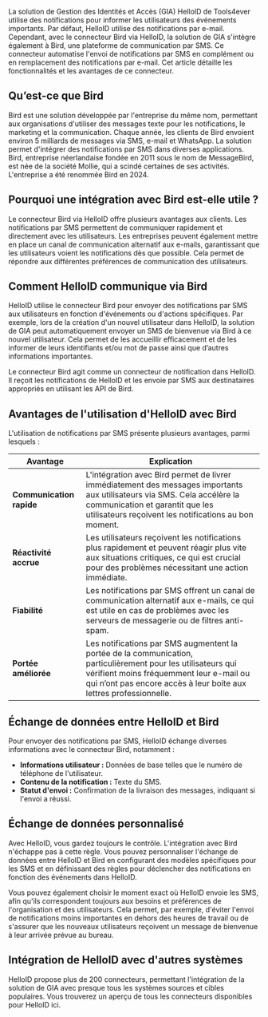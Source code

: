 La solution de Gestion des Identités et Accès (GIA) HelloID de Tools4ever utilise des notifications pour informer les utilisateurs des événements importants. Par défaut, HelloID utilise des notifications par e-mail. Cependant, avec le connecteur Bird via HelloID, la solution de GIA s'intègre également à Bird, une plateforme de communication par SMS. Ce connecteur automatise l'envoi de notifications par SMS en complément ou en remplacement des notifications par e-mail. Cet article détaille les fonctionnalités et les avantages de ce connecteur. 

## Qu’est-ce que Bird

Bird est une solution développée par l'entreprise du même nom, permettant aux organisations d'utiliser des messages texte pour les notifications, le marketing et la communication. Chaque année, les clients de Bird envoient environ 5 milliards de messages via SMS, e-mail et WhatsApp. La solution permet d'intégrer des notifications par SMS dans diverses applications. Bird, entreprise néerlandaise fondée en 2011 sous le nom de MessageBird, est née de la société Mollie, qui a scindé certaines de ses activités. L'entreprise a été renommée Bird en 2024.

## Pourquoi une intégration avec Bird est-elle utile ?

Le connecteur Bird via HelloID offre plusieurs avantages aux clients. Les notifications par SMS permettent de communiquer rapidement et directement avec les utilisateurs. Les entreprises peuvent également mettre en place un canal de communication alternatif aux e-mails, garantissant que les utilisateurs voient les notifications dès que possible. Cela permet de répondre aux différentes préférences de communication des utilisateurs.

## Comment HelloID communique via Bird

HelloID utilise le connecteur Bird pour envoyer des notifications par SMS aux utilisateurs en fonction d'événements ou d'actions spécifiques. Par exemple, lors de la création d'un nouvel utilisateur dans HelloID, la solution de GIA peut automatiquement envoyer un SMS de bienvenue via Bird à ce nouvel utilisateur. Cela permet de les accueillir efficacement et de les informer de leurs identifiants et/ou mot de passe ainsi que d’autres informations importantes.

Le connecteur Bird agit comme un connecteur de notification dans HelloID. Il reçoit les notifications de HelloID et les envoie par SMS aux destinataires appropriés en utilisant les API de Bird. 

## Avantages de l'utilisation d'HelloID avec Bird

L'utilisation de notifications par SMS présente plusieurs avantages, parmi lesquels :

| Avantage	| Explication | 
| --------- | ----------- |
| **Communication rapide**	| L'intégration avec Bird permet de livrer immédiatement des messages importants aux utilisateurs via SMS. Cela accélère la communication et garantit que les utilisateurs reçoivent les notifications au bon moment. | 
| **Réactivité accrue**	| Les utilisateurs reçoivent les notifications plus rapidement et peuvent réagir plus vite aux situations critiques, ce qui est crucial pour des problèmes nécessitant une action immédiate. | 
| **Fiabilité**	| Les notifications par SMS offrent un canal de communication alternatif aux e-mails, ce qui est utile en cas de problèmes avec les serveurs de messagerie ou de filtres anti-spam. | 
| **Portée améliorée**	| Les notifications par SMS augmentent la portée de la communication, particulièrement pour les utilisateurs qui vérifient moins fréquemment leur e-mail ou qui n’ont pas encore accès à leur boite aux lettres professionnelle. | 

## Échange de données entre HelloID et Bird

Pour envoyer des notifications par SMS, HelloID échange diverses informations avec le connecteur Bird, notamment : 

*	**Informations utilisateur :** Données de base telles que le numéro de téléphone de l'utilisateur.
*	**Contenu de la notification :** Texte du SMS.
*	**Statut d'envoi :** Confirmation de la livraison des messages, indiquant si l'envoi a réussi.

## Échange de données personnalisé

Avec HelloID, vous gardez toujours le contrôle. L'intégration avec Bird n'échappe pas à cette règle. Vous pouvez personnaliser l'échange de données entre HelloID et Bird en configurant des modèles spécifiques pour les SMS et en définissant des règles pour déclencher des notifications en fonction des événements dans HelloID.

Vous pouvez également choisir le moment exact où HelloID envoie les SMS, afin qu'ils correspondent toujours aux besoins et préférences de l'organisation et des utilisateurs. Cela permet, par exemple, d'éviter l'envoi de notifications moins importantes en dehors des heures de travail ou de s'assurer que les nouveaux utilisateurs reçoivent un message de bienvenue à leur arrivée prévue au bureau. 

## Intégration de HelloID avec d'autres systèmes

HelloID propose plus de 200 connecteurs, permettant l'intégration de la solution de GIA avec presque tous les systèmes sources et cibles populaires. Vous trouverez un aperçu de tous les connecteurs disponibles pour HelloID ici.
